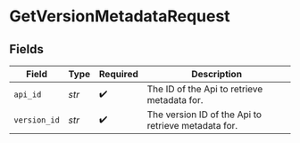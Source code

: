 # GetVersionMetadataRequest


## Fields

| Field                                               | Type                                                | Required                                            | Description                                         |
| --------------------------------------------------- | --------------------------------------------------- | --------------------------------------------------- | --------------------------------------------------- |
| `api_id`                                            | *str*                                               | :heavy_check_mark:                                  | The ID of the Api to retrieve metadata for.         |
| `version_id`                                        | *str*                                               | :heavy_check_mark:                                  | The version ID of the Api to retrieve metadata for. |